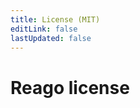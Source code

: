 ```yaml
---
title: License (MIT)
editLink: false
lastUpdated: false
---
```


# Reago license

<!--@include: @/../license.md-->
